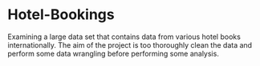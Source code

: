 # Hotel-Bookings
 Examining a large data set that contains data from various hotel books internationally. The aim of the project is too thoroughly clean the data and perform some data wrangling before performing some analysis.

